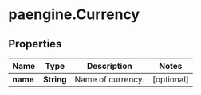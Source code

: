 # paengine.Currency

## Properties

Name | Type | Description | Notes
------------ | ------------- | ------------- | -------------
**name** | **String** | Name of currency. | [optional] 


